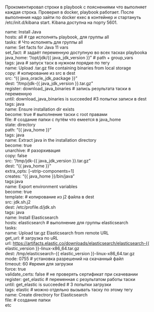 Прокоментировал строки в playbook с пояснениями что выполняет каждая строка. Проверил в docker, playbook работает. После выполнения надо зайти по docker exec в контейнер и стартануть /etc/init.d/kibana start. Kibana доступна на порту 5601.

name: Install Java<br/>
    hosts: all # где исполнять playbook, для группы all<br/>
    tasks: # Что исполнять для группы all<br/>
        name: Set facts for Java 11 vars<br/>
        set_fact: # задаёт переменную доступную во всех тасках playbooka<br/>
        java_home: “/opt/jdk/{{ java_jdk_version }}” # path + group_vars<br/>
        tags: java # запуск таск в нужном порядке по тегу<br/>
        name: Upload .tar.gz file containing binaries from local storage<br/>
        copy: # копирование из src в dest<br/>
        src: “{{ java_oracle_jdk_package }}”<br/>
        dest: “/tmp/jdk-{{ java_jdk_version }}.tar.gz”<br/>
        register: download_java_binaries # запись результата таски в переменную<br/>
        until: download_java_binaries is succeeded #3 попытки записи в dest<br/>
        tags: java<br/>
        name: Ensure installation dir exists<br/>
        become: true # выполнение таски с root правами<br/>
        file: # создание папки с путём что емеется в java_home<br/>
        state: directory<br/>
        path: “{{ java_home }}”<br/>
        tags: java<br/>
        name: Extract java in the installation directory<br/>
        become: true<br/>
        unarchive: # разорхивация <br/>
        copy: false<br/>
        src: “/tmp/jdk-{{ java_jdk_version }}.tar.gz”<br/>
        dest: “{{ java_home }}”<br/>
        extra_opts: [–strip-components=1]<br/>
        creates: “{{ java_home }}/bin/java” <br/>
        tags:java<br/>
        name: Export environment variables<br/>
        become: true<br/>
        template: # копирование из j2 файла в dest<br/>
        src: jdk.sh.j2<br/>
        dest: /etc/profile.d/jdk.sh<br/>
        tags: java<br/>
    name: Install Elasticsearch <br/>
    hosts: elasticsearch # выполнение для группы elasticsearch<br/>
    tasks:<br/>
        name: Upload tar.gz Elasticsearch from remote URL<br/>
        get_url: # загрузка по uRL<br/>
        url: https://artifacts.elastic.co/downloads/elasticsearch/elasticsearch-{{ elastic_version }}-linux-x86_64.tar.gz<br/>
        dest: /tmp/elasticsearch-{{ elastic_version }}-linux-x86_64.tar.gz<br/>
        mode: 0755 # установка разрешений на скачанный файл<br/>
        timeout: 60 #время для загрузки<br/>
        force: true<br/>
        validate_certs: false # не проверять сертификат при скачевании<br/>
        register: get_elastic # переменная с результатом работы таски<br/>
        until: get_elastic is succeeded # 3 попытки загрузки<br/>
        tags: elastic # можно отдельно вызывать таску по этому тегу<br/>
        name: Create directrory for Elasticsearch<br/>
        file: # создание папки<br/>
        etc
